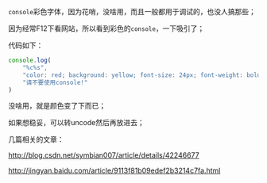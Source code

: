 `console`彩色字体，因为花哨，没啥用，而且一般都用于调试的，也没人搞那些；

因为经常F12下看网站，所以看到彩色的`console`，一下吸引了；

代码如下：
```javascript
console.log(
    "%c%s",
    "color: red; background: yellow; font-size: 24px; font-weight: bold;",
    "请不要使用console!"
)
```
没啥用，就是颜色变了下而已；


如果想稳妥，可以转uncode然后再放进去；

 

几篇相关的文章：

http://blog.csdn.net/symbian007/article/details/42246677

http://jingyan.baidu.com/article/9113f81b09edef2b3214c7fa.html

